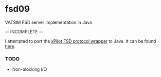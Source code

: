 # fsd09
VATSIM FSD server implementation in Java

-- INCOMPLETE --

I attempted to port the [xPilot FSD protocol wrapper](https://github.com/xpilot-project/FSD-Connector) to Java. It can be found [here](https://github.com/renorris/fsd09/tree/master/src/main/java/com/reese/fsd/pdu).

### TODO
- Non-blocking I/O
